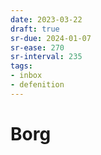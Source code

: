 ```yaml
---
date: 2023-03-22
draft: true
sr-due: 2024-01-07
sr-ease: 270
sr-interval: 235
tags:
- inbox
- defenition
---
```


# Borg